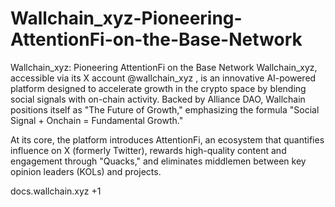 # Wallchain_xyz-Pioneering-AttentionFi-on-the-Base-Network
Wallchain_xyz: Pioneering AttentionFi on the Base Network
Wallchain_xyz, accessible via its X account @wallchain_xyz
, is an innovative AI-powered platform designed to accelerate growth in the crypto space by blending social signals with on-chain activity. Backed by Alliance DAO, Wallchain positions itself as "The Future of Growth," emphasizing the formula "Social Signal + Onchain = Fundamental Growth." 

 At its core, the platform introduces AttentionFi, an ecosystem that quantifies influence on X (formerly Twitter), rewards high-quality content and engagement through "Quacks," and eliminates middlemen between key opinion leaders (KOLs) and projects. 

docs.wallchain.xyz +1

